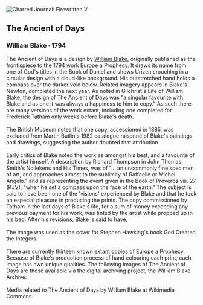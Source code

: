 <div class="artwork-of-the-day">
  <div class="container">
    <div class="img-wrapper">
      <img
        src="https://uploads0.wikiart.org/images/william-blake/the-ancient-of-days-1794.jpg!Large.jpg"
        alt="Charred Journal: Firewritten V" />
    </div>
    <div class="artwork-detail">
      <div class="artwork-origin"> 
        <h2 class="artwork-name">The Ancient of Days</h2>
        <h3 class="artist">
          William Blake
                    ·  1794
        </h3>
      </div>
      <p class="description">
        <span class="artwork-description-text ng-binding" ng-bind-html="viewModel.ArtworkOfTheDay.Description | unsafe">The Ancient of Days is a design by <a target="_blank" href="/en/william-blake">William Blake</a>, originally published as the frontispiece to the 1794 work Europe a Prophecy. It draws its name from one of God's titles in the Book of Daniel and shows Urizen crouching in a circular design with a cloud-like background. His outstretched hand holds a compass over the darker void below. Related imagery appears in Blake's Newton, completed the next year. As noted in Gilchrist's Life of William Blake, the design of The Ancient of Days was "a singular favourite with Blake and as one it was always a happiness to him to copy." As such there are many versions of the work extant, including one completed for Frederick Tatham only weeks before Blake's death.
<br>
<br>The British Museum notes that one copy, accessioned in 1885, was excluded from Martin Butlin's 1982 catalogue raisonné of Blake's paintings and drawings, suggesting the author doubted that attribution.
<br>
<br>Early critics of Blake noted the work as amongst his best, and a favourite of the artist himself. A description by Richard Thompson in John Thomas Smith's Nollekens and His Times, was of "... an uncommonly fine specimen of art, and approaches almost to the sublimity of Raffaelle or Michel Angelo." and as representing the event given in the Book of Proverbs viii. 27 (KJV), "when he set a compass upon the face of the earth." The subject is said to have been one of the 'visions' experienced by Blake and that he took an especial pleasure in producing the prints. The copy commissioned by Tatham in the last days of Blake's life, for a sum of money exceeding any previous payment for his work, was tinted by the artist while propped up in his bed. After his revisions, Blake is said to have,
<br>
<br>The image was used as the cover for Stephen Hawking's book God Created the Integers.
<br>
<br>There are currently thirteen known extant copies of Europe a Prophecy. Because of Blake's production process of hand colouring each print, each image has own unique qualities. The following images of The Ancient of Days are those available via the digital archiving project, the William Blake Archive:
<br>
<br> Media related to The Ancient of Days by William Blake at Wikimedia Commons</span>
                        <div class="text-shadow-container" ng-show="showShadow" style=""></div>
      </p>
    </div>
  </div>

</div>

